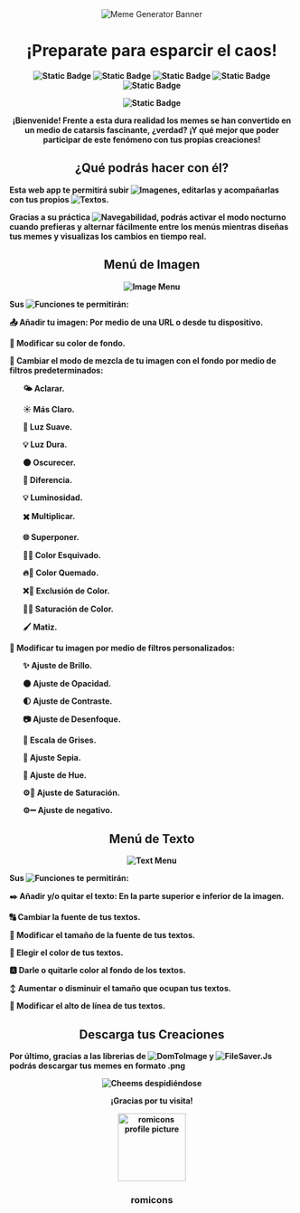 <div align="center">

<img src="https://i.imgur.com/Jkq9aXD.png" alt="Meme Generator Banner">
  
</div>

<h1 align="center"><b>¡Preparate para esparcir el caos!</h1>

<div align="center">
  
![Static Badge](https://img.shields.io/badge/HTML5-%232e1437)
![Static Badge](https://img.shields.io/badge/CSS3-%2351425f)
![Static Badge](https://img.shields.io/badge/JS-%23948e99)
![Static Badge](https://img.shields.io/badge/Responsive_Design-%23cad1c3)
![Static Badge](https://img.shields.io/badge/Accessibility-%23e7eed0)


![Static Badge](https://img.shields.io/badge/STATUS-FINISHED-green)

</div>

<p align="center">¡Bienvenide! Frente a esta dura realidad los memes se han convertido en un medio de catarsis fascinante, ¿verdad? ¡Y qué mejor que poder participar de este fenómeno con tus propias creaciones!</p>

<h2 align="center">¿Qué podrás hacer con él?</h2>


<p> Esta web app te permitirá subir <img alt="Imagenes" src="https://img.shields.io/badge/IMAGENES-%2351425f">, editarlas y acompañarlas con tus propios <img alt="Textos" src="https://img.shields.io/badge/TEXTOS-%23cad1c3">.</p>
<p>Gracias a su práctica <img alt="Navegabilidad" src="https://img.shields.io/badge/NAVEGABILIDAD-%23948e99">, podrás activar el modo nocturno cuando prefieras y alternar fácilmente entre los menús mientras diseñas tus memes y visualizas los cambios en tiempo real.</p>

<h2 align="center">Menú de Imagen</h2>

<div align="center">

<img src="https://i.imgur.com/N1MjnkQ.png" alt="Image Menu">
  
</div>


<p> Sus <img alt="Funciones" src="https://img.shields.io/badge/FUNCIONES-%23e7eed0"> te permitirán:</p>

📤 Añadir tu imagen: Por medio de una URL o desde tu dispositivo.
  
🎨 Modificar su color de fondo.

🔄 Cambiar el modo de mezcla de tu imagen con el fondo por medio de filtros predeterminados:

<ul>
  
  🌤️ Aclarar.
  
  ☀️ Más Claro.
  
  🌅 Luz Suave.
  
  💡 Luz Dura.
  
  🌑 Oscurecer.
  
  🔗 Diferencia.
  
  💡 Luminosidad.
  
  ✖️ Multiplicar.
  
  🌐 Superponer.
  
  🚫🎨 Color Esquivado.
  
  🔥🎨 Color Quemado.
  
  ❌🎨 Exclusión de Color.
  
  🌈🎨 Saturación de Color.
  
  🖌️ Matiz.

</ul>

🔧 Modificar tu imagen por medio de filtros personalizados:

<ul>
  
  ✨ Ajuste de Brillo.
  
  🌑 Ajuste de Opacidad.
  
  🌓 Ajuste de Contraste.
  
  📷 Ajuste de Desenfoque.
  
  🔘 Escala de Grises.
  
  📜 Ajuste Sepia.
      
  🌈 Ajuste de Hue.
      
  ⚙️🎨 Ajuste de Saturación.
      
  ⚙️➖ Ajuste de negativo.

</ul>

<h2 align="center">Menú de Texto</h2>

<div align="center">

<img src="https://i.imgur.com/dFWsxVS.png" alt="Text Menu">
  
</div>


<p> Sus <img alt="Funciones" src="https://img.shields.io/badge/FUNCIONES-%2351425f"> te permitirán:</p>

✒️ Añadir y/o quitar el texto: En la parte superior e inferior de la imagen.

🔠 Cambiar la fuente de tus textos.

📐 Modificar el tamaño de la fuente de tus textos.

📝 Elegir el color de tus textos.

🅰️ Darle o quitarle color al fondo de los textos.

↕️ Aumentar o disminuir el tamaño que ocupan tus textos.

📐 Modificar el alto de línea de tus textos.

</ul>

<h2 align="center">Descarga tus Creaciones</h2>


<p> Por último, gracias a las librerias de <img alt="DomToImage" src="https://img.shields.io/badge/DomToImage-%232e1437"> y <img alt="FileSaver.Js" src="https://img.shields.io/badge/FileSaver-%23e7eed0"> podrás descargar tus memes en formato .png</p>


<div align="center">

<img src="https://i.imgur.com/AGghueU.png" alt="Cheems despidiéndose">
  
</div>


<p align="center"> ¡Gracias por tu visita! </p>

<div align="center">

<img src="https://i.imgur.com/9kfXeAJ.png" width=120px alt="romicons profile picture">

</div>

<h3 align="center">romicons</h3>
